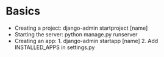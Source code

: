 # Basics
- Creating a project: django-admin startproject [name]
- Starting the server: python manage.py runserver
- Creating an app: 1. django-admin startapp [name] 2. Add INSTALLED_APPS in settings.py
